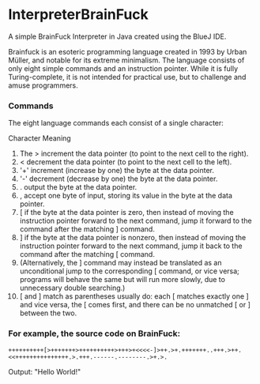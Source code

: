 # InterpreterBrainFuck
A simple BrainFuck Interpreter in Java created using the BlueJ IDE.

Brainfuck is an esoteric programming language created in 1993 by Urban Müller, and notable for its extreme minimalism.
The language consists of only eight simple commands and an instruction pointer. While it is fully Turing-complete, it is not intended for practical use, but to challenge and amuse programmers.

### Commands

The eight language commands each consist of a single character:

Character	Meaning

1. The >	increment the data pointer (to point to the next cell to the right).
2. <	decrement the data pointer (to point to the next cell to the left).
3. '+'	increment (increase by one) the byte at the data pointer.
4. '-'	decrement (decrease by one) the byte at the data pointer.
5. .	output the byte at the data pointer.
6. ,	accept one byte of input, storing its value in the byte at the data pointer.
7. [	if the byte at the data pointer is zero, then instead of moving the instruction pointer forward to the next command, jump it forward to the command after the matching ] command.
8. ]	if the byte at the data pointer is nonzero, then instead of moving the instruction pointer forward to the next command, jump it back to the command after the matching [ command.
9. (Alternatively, the ] command may instead be translated as an unconditional jump to the corresponding [ command, or vice versa; programs will behave the same but will run more slowly, due to unnecessary double searching.)
10. [ and ] match as parentheses usually do: each [ matches exactly one ] and vice versa, the [ comes first, and there can be no unmatched [ or ] between the two.

### For example, the source code on BrainFuck:
```
++++++++++[>+++++++>++++++++++>+++>+<<<<-]>++.>+.+++++++..+++.>++.<<+++++++++++++++.>.+++.------.--------.>+.>.
```
Output: "Hello World!"